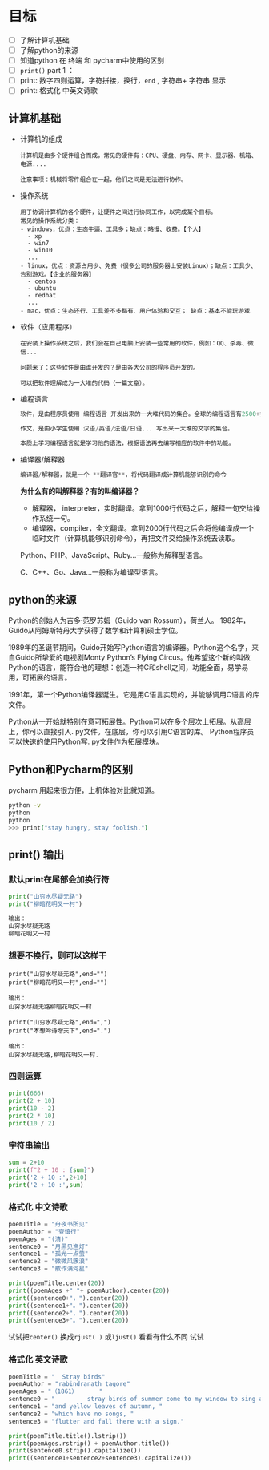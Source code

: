 # 目标

- [ ] 了解计算机基础
- [ ] 了解python的来源
- [ ] 知道python 在 终端 和 pycharm中使用的区别
- [ ] `print()` part 1 ： 
- [ ] print: 数字四则运算，字符拼接，换行，`end`  , 字符串+ 字符串 显示
- [ ] print: 格式化 中英文诗歌

## 计算机基础

- 计算机的组成

  ```
  计算机是由多个硬件组合而成，常见的硬件有：CPU、硬盘、内存、网卡、显示器、机箱、电源....
  
  注意事项：机械将零件组合在一起，他们之间是无法进行协作。
  ```

- 操作系统

  ```
  用于协调计算机的各个硬件，让硬件之间进行协同工作，以完成某个目标。
  常见的操作系统分类：
  - windows，优点：生态牛逼、工具多；缺点：略慢、收费。【个人】
    - xp
    - win7
    - win10
    ...
  - linux，优点：资源占用少、免费（很多公司的服务器上安装Linux）；缺点：工具少、告别游戏。【企业的服务器】
    - centos
    - ubuntu
    - redhat
    ...
  - mac，优点：生态还行、工具差不多都有、用户体验和交互； 缺点：基本不能玩游戏
  ```

- 软件（应用程序）

  ```
  在安装上操作系统之后，我们会在自己电脑上安装一些常用的软件，例如：QQ、杀毒、微信...
  
  问题来了：这些软件是由谁开发的？是由各大公司的程序员开发的。
  
  可以把软件理解成为一大堆的代码（一篇文章）。
  ```

- 编程语言

  ```python 
  软件，是由程序员使用 编程语言 开发出来的一大堆代码的集合。全球的编程语言有2500+多种，常见的编程语言：Java、C++ 、Python、PHP、C...
  
  作文，是由小学生使用 汉语/英语/法语/日语... 写出来一大堆的文字的集合。
  
  本质上学习编程语言就是学习他的语法，根据语法再去编写相应的软件中的功能。
  ```

- 编译器/解释器

  ````python 
  编译器/解释器，就是一个 **翻译官**，将代码翻译成计算机能够识别的命令
  ````

  **为什么有的叫解释器？有的叫编译器？**

  - 解释器， interpreter，实时翻译。拿到1000行代码之后，解释一句交给操作系统一句。
  - 编译器，compiler，全文翻译。拿到2000行代码之后会将他编译成一个临时文件（计算机能够识别命令），再把文件交给操作系统去读取。

  Python、PHP、JavaScript、Ruby...一般称为解释型语言。

  C、C++、Go、Java...一般称为编译型语言。

## python的来源

Python的创始人为吉多·范罗苏姆（Guido van Rossum），荷兰人。 1982年，Guido从阿姆斯特丹大学获得了数学和计算机硕士学位。 

1989年的圣诞节期间，Guido开始写Python语言的编译器。Python这个名字，来自Guido所挚爱的电视剧Monty Python’s Flying Circus。他希望这个新的叫做Python的语言，能符合他的理想：创造一种C和shell之间，功能全面，易学易用，可拓展的语言。

1991年，第一个Python编译器诞生。它是用C语言实现的，并能够调用C语言的库文件。 

Python从一开始就特别在意可拓展性。Python可以在多个层次上拓展。从高层上，你可以直接引入. py文件。在底层，你可以引用C语言的库。 Python程序员可以快速的使用Python写. py文件作为拓展模块。

## Python和Pycharm的区别

pycharm 用起来很方便，上机体验对比就知道。

```bash
python -v
python
python
>>> print("stay hungry, stay foolish.")
```



## print() 输出

### 默认print在尾部会加换行符

  ```python
  print("山穷水尽疑无路")
  print("柳暗花明又一村")
  
  输出：
  山穷水尽疑无路
  柳暗花明又一村
  ```

### 想要不换行，则可以这样干

  ```
  print("山穷水尽疑无路",end="")
  print("柳暗花明又一村",end="")
  
  输出：
  山穷水尽疑无路柳暗花明又一村
  ```

  ```
  print("山穷水尽疑无路",end=",")
  print("本想吟诗增天下",end=".")
  
  输出：
  山穷水尽疑无路,柳暗花明又一村.
  ```

### 四则运算

  ```python
  print(666)
  print(2 + 10)
  print(10 - 2)
  print(2 * 10)
  print(10 / 2)
  ```

### 字符串输出

  ```python
  sum = 2+10
  print(f"2 + 10 : {sum}")
  print('2 + 10 :',2+10)
  print('2 + 10 :',sum)
  ```

### 格式化 **中文诗歌**

  ```python
  poemTitle = "舟夜书所见"
  poemAuthor = "查慎行"
  poemAges = "(清)"
  sentence0 = "月黑见渔灯"
  sentence1 = "孤光一点萤"
  sentence2 = "微微风簇浪"
  sentence3 = "散作满河星"
  
  print(poemTitle.center(20))
  print((poemAges +" "+ poemAuthor).center(20))
  print((sentence0+"，").center(20))
  print((sentence1+"。").center(20))
  print((sentence2+"，").center(20))
  print((sentence3+"。").center(20))
  
  ```

  试试把```center()``` 换成```rjust( )``` 或```ljust()``` 看看有什么不同
  试试

### 格式化 **英文诗歌**

  ```python
  poemTitle = "  Stray birds"
  poemAuthor = "rabindranath tagore"
  poemAges = "（1861）      "
  sentence0 = "         stray birds of summer come to my window to sing and fly away.            "
  sentence1 = "and yellow leaves of autumn, "
  sentence2 = "which have no songs, "
  sentence3 = "flutter and fall there with a sign."
  
  print(poemTitle.title().lstrip())
  print(poemAges.rstrip() + poemAuthor.title())
  print(sentence0.strip().capitalize())
  print((sentence1+sentence2+sentence3).capitalize())
  ```











